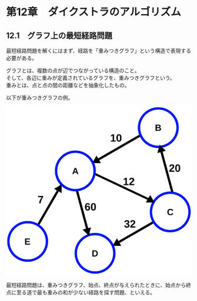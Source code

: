 # 第12章　ダイクストラのアルゴリズム

## 12.1　グラフ上の最短経路問題

最短経路問題を解くにはまず、経路を「重みつきグラフ」という構造で表現する必要がある。

グラフとは、複数の点が辺でつながっている構造のこと。  
そして、各辺に重みが定義されているグラフを、重みつきグラフという。  
重みとは、点と点の間の距離などを抽象化したもの。

以下が重みつきグラフの例。

![重みつきグラフ](./weighted-graph.svg)

最短経路問題は、重みつきグラフ、始点、終点が与えられたときに、始点から終点に至る道で最も重みの和が少ない経路を探す問題、といえる。
